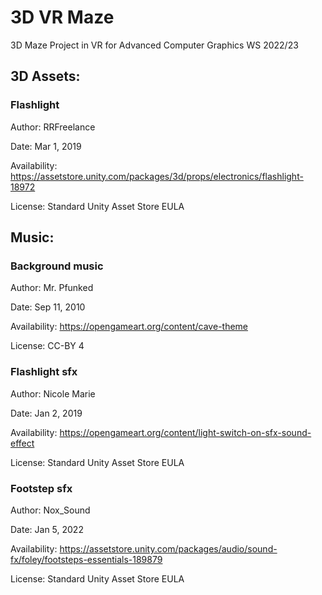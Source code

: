 <h1>3D VR Maze</h1>
3D Maze Project in VR for Advanced Computer Graphics WS 2022/23

<h2>3D Assets:</h2>

<h3>Flashlight</h3>

Author: RRFreelance

Date: Mar 1, 2019

Availability: https://assetstore.unity.com/packages/3d/props/electronics/flashlight-18972

License: Standard Unity Asset Store EULA

<h2>Music:</h2>

<h3>Background music</h3>

Author: Mr. Pfunked

Date: Sep 11, 2010

Availability: https://opengameart.org/content/cave-theme

License: CC-BY 4

<h3>Flashlight sfx</h3>

Author: Nicole Marie

Date: Jan 2, 2019

Availability: https://opengameart.org/content/light-switch-on-sfx-sound-effect

License: Standard Unity Asset Store EULA

<h3>Footstep sfx</h3>

Author: Nox_Sound

Date: Jan 5, 2022

Availability: https://assetstore.unity.com/packages/audio/sound-fx/foley/footsteps-essentials-189879

License: Standard Unity Asset Store EULA

